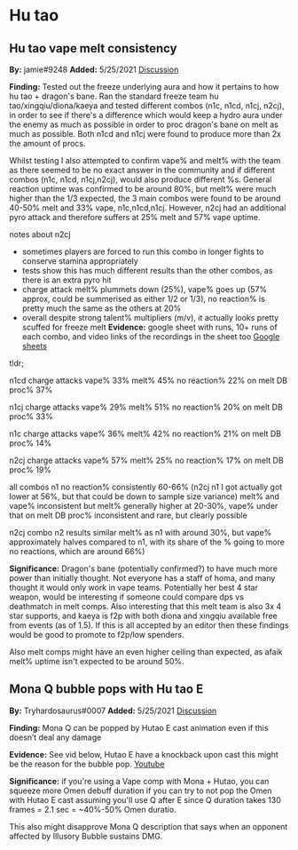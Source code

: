 # Hu tao

## Hu tao vape melt consistency

**By:** jamie\#9248
**Added:** 5/25/2021
[Discussion](https://tickettool.xyz/direct?url=https://cdn.discordapp.com/attachments/835296118795534388/846695458117124096/transcript-hu-tao-vape-melt-consistency.html)

**Finding:** Tested out the freeze underlying aura and how it pertains to how hu tao + dragon's bane. Ran the standard freeze team hu tao/xingqiu/diona/kaeya and tested different combos (n1c, n1cd, n1cj, n2cj), in order to see if there's a difference which would keep a hydro aura under the enemy as much as possible in order to proc dragon's bane on melt as much as possible. Both n1cd and n1cj were found to produce more than 2x the amount of procs.

Whilst testing I also attempted to confirm vape% and melt% with the team as there seemed to be no exact answer in the community and if different combos (n1c, n1cd, n1cj,n2cj), would also produce different %s. General reaction uptime was confirmed to be around 80%, but melt% were much higher than the 1/3 expected, the 3 main combos were found to be around 40-50% melt and 33% vape, n1c,n1cd,n1cj. However, n2cj had an additional pyro attack and therefore suffers at 25% melt and 57% vape uptime.

notes about n2cj
- sometimes players are forced to run this combo in longer fights to conserve stamina appropriately
- tests show this has much different results than the other combos, as there is an extra pyro hit
- charge attack melt% plummets down (25%), vape% goes up (57% approx, could be summerised as either 1/2 or 1/3), no reaction% is pretty much the same as the others at 20%
- overall despite strong talent% multipliers (m/v), it actually looks pretty scuffed for freeze melt
**Evidence:** google sheet with runs, 10+ runs of each combo, and video links of the recordings in the sheet too  [Google sheets](https://docs.google.com/spreadsheets/d/1W3hYC1tQTwslTZ4YA-1EIHkanCjAve4FqaE1Zuprf-w/edit?usp=sharing)

tldr; 

n1cd charge attacks
vape%        33%
melt%        45%
no reaction%    22%
on melt DB proc%    37%

n1cj charge attacks
vape%        29%
melt%        51%
no reaction%    20%
on melt DB proc%    33%

n1c charge attacks
vape%        36%
melt%        42%
no reaction%    21%
on melt DB proc%   14%

n2cj charge attacks
vape%    57%
melt%    25%
no reaction%    17%
on melt DB proc%    19%

all combos n1 
no reaction% consistently 60-66% (n2cj n1 I got actually got lower at 56%, but that could be down to sample size variance) 
melt% and vape% inconsistent but melt% generally higher at 20-30%, vape% under that
on melt DB proc% inconsistent and rare, but clearly possible

n2cj combo n2 results
similar melt% as n1 with around 30%, but vape% approximately halves compared to n1, with its share of the % going to more no reactions, which are around 66%)

**Significance:** Dragon's bane (potentially confirmed?) to have much more power than initially thought. Not everyone has a staff of homa, and many thought it would only work in vape teams. Potentially her best 4 star weapon, would be interesting if someone could compare dps vs deathmatch in melt comps. Also interesting that this melt team is also 3x 4 star supports, and kaeya is f2p with both diona and xingqiu available free from events (as of 1.5). If this is all accepted by an editor then these findings would be good to promote to f2p/low spenders.

Also melt comps might have an even higher ceiling than expected, as afaik melt% uptime isn't expected to be around 50%.

## Mona Q bubble pops with Hu tao E

**By:** Tryhardosaurus\#0007
**Added:** 5/25/2021
[Discussion](https://tickettool.xyz/direct?url=https://cdn.discordapp.com/attachments/841629546008018955/846705904598777886/transcript-mona-q-bubble-pops-with-hutao-e-cast.html)

**Finding:** Mona Q can be popped by Hutao E cast animation even if this doesn’t deal any damage 

**Evidence:** See vid below, Hutao E have a knockback upon cast this might be the reason for the bubble pop. [Youtube](https://youtu.be/tbSi0AzP0ew) 

**Significance:** if you're using a Vape comp with Mona + Hutao, you can squeeze more Omen debuff duration if you can try to not pop the Omen with Hutao E cast assuming you'll use Q after E since Q duration takes 130 frames = 2.1 sec = ~40%-50% Omen duratio. 

This also might disapprove Mona Q description that says when an opponent affected by Illusory Bubble sustains DMG. 
